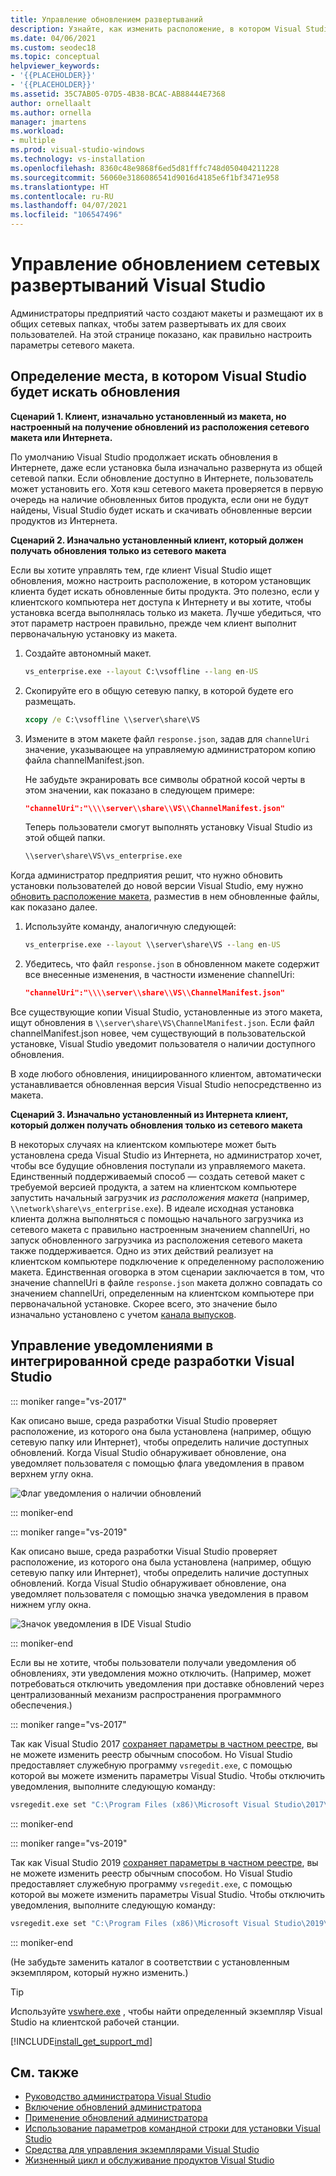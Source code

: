 ```yaml
---
title: Управление обновлением развертываний
description: Узнайте, как изменить расположение, в котором Visual Studio ищет обновления при установке из сети.
ms.date: 04/06/2021
ms.custom: seodec18
ms.topic: conceptual
helpviewer_keywords:
- '{{PLACEHOLDER}}'
- '{{PLACEHOLDER}}'
ms.assetid: 35C7AB05-07D5-4B38-BCAC-AB88444E7368
author: ornellaalt
ms.author: ornella
manager: jmartens
ms.workload:
- multiple
ms.prod: visual-studio-windows
ms.technology: vs-installation
ms.openlocfilehash: 8360c48e9868f6ed5d81fffc748d050404211228
ms.sourcegitcommit: 56060e3186086541d9016d4185e6f1bf3471e958
ms.translationtype: HT
ms.contentlocale: ru-RU
ms.lasthandoff: 04/07/2021
ms.locfileid: "106547496"
---
```

# <a name="control-updates-to-network-based-visual-studio-deployments"></a>Управление обновлением сетевых развертываний Visual Studio

Администраторы предприятий часто создают макеты и размещают их в общих сетевых папках, чтобы затем развертывать их для своих пользователей. На этой странице показано, как правильно настроить параметры сетевого макета. 

## <a name="controlling-where-visual-studio-looks-for-updates"></a>Определение места, в котором Visual Studio будет искать обновления

**Сценарий 1. Клиент, изначально установленный из макета, но настроенный на получение обновлений из расположения сетевого макета или Интернета.**

По умолчанию Visual Studio продолжает искать обновления в Интернете, даже если установка была изначально развернута из общей сетевой папки. Если обновление доступно в Интернете, пользователь может установить его. Хотя кэш сетевого макета проверяется в первую очередь на наличие обновленных битов продукта, если они не будут найдены, Visual Studio будет искать и скачивать обновленные версии продуктов из Интернета.

**Сценарий 2. Изначально установленный клиент, который должен получать обновления только из сетевого макета**

Если вы хотите управлять тем, где клиент Visual Studio ищет обновления, можно настроить расположение, в котором установщик клиента будет искать обновленные биты продукта. Это полезно, если у клиентского компьютера нет доступа к Интернету и вы хотите, чтобы установка всегда выполнялась только из макета. Лучше убедиться, что этот параметр настроен правильно, прежде чем клиент выполнит первоначальную установку из макета. 

1. Создайте автономный макет.

   ```cmd
   vs_enterprise.exe --layout C:\vsoffline --lang en-US
   ```

2. Скопируйте его в общую сетевую папку, в которой будете его размещать.

   ```cmd
   xcopy /e C:\vsoffline \\server\share\VS
   ```

3. Измените в этом макете файл `response.json`, задав для `channelUri` значение, указывающее на управляемую администратором копию файла channelManifest.json.

   Не забудьте экранировать все символы обратной косой черты в этом значении, как показано в следующем примере:

   ```json
   "channelUri":"\\\\server\\share\\VS\\ChannelManifest.json"
   ```

   Теперь пользователи смогут выполнять установку Visual Studio из этой общей папки.

   ```cmd
   \\server\share\VS\vs_enterprise.exe
   ```

Когда администратор предприятия решит, что нужно обновить установки пользователей до новой версии Visual Studio, ему нужно [обновить расположение макета](update-a-network-installation-of-visual-studio.md), разместив в нем обновленные файлы, как показано далее.

1. Используйте команду, аналогичную следующей:

   ```cmd
   vs_enterprise.exe --layout \\server\share\VS --lang en-US
   ```

2. Убедитесь, что файл `response.json` в обновленном макете содержит все внесенные изменения, в частности изменение channelUri:

   ```json
   "channelUri":"\\\\server\\share\\VS\\ChannelManifest.json"
   ```

Все существующие копии Visual Studio, установленные из этого макета, ищут обновления в `\\server\share\VS\ChannelManifest.json`. Если файл channelManifest.json новее, чем существующий в пользовательской установке, Visual Studio уведомит пользователя о наличии доступного обновления.

В ходе любого обновления, инициированного клиентом, автоматически устанавливается обновленная версия Visual Studio непосредственно из макета.

**Сценарий 3. Изначально установленный из Интернета клиент, который должен получать обновления только из сетевого макета**

В некоторых случаях на клиентском компьютере может быть установлена среда Visual Studio из Интернета, но администратор хочет, чтобы все будущие обновления поступали из управляемого макета. Единственный поддерживаемый способ — создать сетевой макет с требуемой версией продукта, а затем на клиентском компьютере запустить начальный загрузчик _из расположения макета_ (например, `\\network\share\vs_enterprise.exe`). В идеале исходная установка клиента должна выполняться с помощью начального загрузчика из сетевого макета с правильно настроенным значением channelUri, но запуск обновленного загрузчика из расположения сетевого макета также поддерживается. Одно из этих действий реализует на клиентском компьютере подключение к определенному расположению макета. Единственная оговорка в этом сценарии заключается в том, что значение channelUri в файле `response.json` макета должно совпадать со значением channelUri, определенным на клиентском компьютере при первоначальной установке. Скорее всего, это значение было изначально установлено с учетом [канала выпусков](https://aka.ms/vs/16/release/channel). 


## <a name="controlling-notifications-in-the-visual-studio-ide"></a>Управление уведомлениями в интегрированной среде разработки Visual Studio

::: moniker range="vs-2017"

Как описано выше, среда разработки Visual Studio проверяет расположение, из которого она была установлена (например, общую сетевую папку или Интернет), чтобы определить наличие доступных обновлений. Когда Visual Studio обнаруживает обновление, она уведомляет пользователя с помощью флага уведомления в правом верхнем углу окна.

   ![Флаг уведомления о наличии обновлений](media/notification-flag.png)

::: moniker-end

::: moniker range="vs-2019"

Как описано выше, среда разработки Visual Studio проверяет расположение, из которого она была установлена (например, общую сетевую папку или Интернет), чтобы определить наличие доступных обновлений. Когда Visual Studio обнаруживает обновление, она уведомляет пользователя с помощью значка уведомления в правом нижнем углу окна.

   ![Значок уведомления в IDE Visual Studio](media/vs-2019/notification-bar.png "Значок уведомления в IDE Visual Studio")

::: moniker-end

Если вы не хотите, чтобы пользователи получали уведомления об обновлениях, эти уведомления можно отключить. (Например, может потребоваться отключить уведомления при доставке обновлений через централизованный механизм распространения программного обеспечения.)

::: moniker range="vs-2017"

Так как Visual Studio 2017 [сохраняет параметры в частном реестре](tools-for-managing-visual-studio-instances.md#editing-the-registry-for-a-visual-studio-instance), вы не можете изменить реестр обычным способом. Но Visual Studio предоставляет служебную программу `vsregedit.exe`, с помощью которой вы можете изменить параметры Visual Studio. Чтобы отключить уведомления, выполните следующую команду:

```cmd
vsregedit.exe set "C:\Program Files (x86)\Microsoft Visual Studio\2017\Enterprise" HKCU ExtensionManager AutomaticallyCheckForUpdates2Override dword 0
```

::: moniker-end

::: moniker range="vs-2019"

Так как Visual Studio 2019 [сохраняет параметры в частном реестре](tools-for-managing-visual-studio-instances.md#editing-the-registry-for-a-visual-studio-instance), вы не можете изменить реестр обычным способом. Но Visual Studio предоставляет служебную программу `vsregedit.exe`, с помощью которой вы можете изменить параметры Visual Studio. Чтобы отключить уведомления, выполните следующую команду:

```cmd
vsregedit.exe set "C:\Program Files (x86)\Microsoft Visual Studio\2019\Enterprise" HKCU ExtensionManager AutomaticallyCheckForUpdates2Override dword 0
```

::: moniker-end

(Не забудьте заменить каталог в соответствии с установленным экземпляром, который нужно изменить.)

> [!TIP]
> Используйте [vswhere.exe](tools-for-managing-visual-studio-instances.md#detecting-existing-visual-studio-instances) , чтобы найти определенный экземпляр Visual Studio на клиентской рабочей станции.

[!INCLUDE[install_get_support_md](includes/install_get_support_md.md)]

## <a name="see-also"></a>См. также

* [Руководство администратора Visual Studio](visual-studio-administrator-guide.md)
* [Включение обновлений администратора](enabling-administrator-updates.md)
* [Применение обновлений администратора](applying-administrator-updates.md)
* [Использование параметров командной строки для установки Visual Studio](use-command-line-parameters-to-install-visual-studio.md)
* [Средства для управления экземплярами Visual Studio](tools-for-managing-visual-studio-instances.md)
* [Жизненный цикл и обслуживание продуктов Visual Studio](/visualstudio/releases/2019/servicing/)
